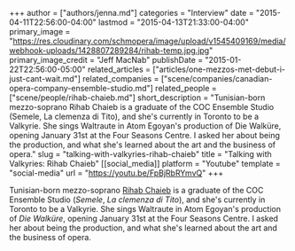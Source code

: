 +++
author = ["authors/jenna.md"]
categories = "Interview"
date = "2015-04-11T22:56:00-04:00"
lastmod = "2015-04-13T21:33:00-04:00"
primary_image = "https://res.cloudinary.com/schmopera/image/upload/v1545409169/media/webhook-uploads/1428807289284/rihab-temp.jpg.jpg"
primary_image_credit = "Jeff MacNab"
publishDate = "2015-01-22T22:56:00-05:00"
related_articles = ["articles/one-mezzos-met-debut-i-just-cant-wait.md"]
related_companies = ["scene/companies/canadian-opera-company-ensemble-studio.md"]
related_people = ["scene/people/rihab-chaieb.md"]
short_description = "​Tunisian-born mezzo-soprano Rihab Chaieb is a graduate of the COC Ensemble Studio (Semele, La clemenza di Tito), and she&#039;s currently in Toronto to be a Valkyrie. She sings Waltraute in Atom Egoyan&#039;s production of Die Walküre, opening January 31st at the Four Seasons Centre. I asked her about being the production, and what she&#039;s learned about the art and the business of opera."
slug = "talking-with-valkyries-rihab-chaieb"
title = "Talking with Valkyries: Rihab Chaieb"
[[social_media]]
platform = "Youtube"
template = "social-media"
url = "https://youtu.be/FpBjRbRYmvQ"
+++

Tunisian-born mezzo-soprano [Rihab Chaieb](https://twitter.com/rihabchaieb) is a graduate of the COC Ensemble Studio (*Semele*, *La clemenza di Tito*), and she's currently in Toronto to be a Valkyrie. She sings Waltraute in Atom Egoyan's production of *Die Walküre*, opening January 31st at the Four Seasons Centre. I asked her about being the production, and what she's learned about the art and the business of opera.
